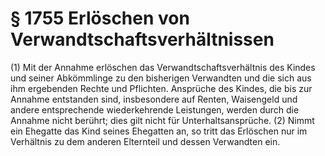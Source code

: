 # § 1755 Erlöschen von Verwandtschaftsverhältnissen
(1) Mit der Annahme erlöschen das Verwandtschaftsverhältnis des Kindes und seiner Abkömmlinge zu den bisherigen Verwandten und die sich aus ihm ergebenden Rechte und Pflichten. Ansprüche des Kindes, die bis zur Annahme entstanden sind, insbesondere auf Renten, Waisengeld und andere entsprechende wiederkehrende Leistungen, werden durch die Annahme nicht berührt; dies gilt nicht für Unterhaltsansprüche.
(2) Nimmt ein Ehegatte das Kind seines Ehegatten an, so tritt das Erlöschen nur im Verhältnis zu dem anderen Elternteil und dessen Verwandten ein.